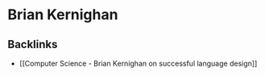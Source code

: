 # Brian Kernighan



## Backlinks

-   [[Computer Science - Brian Kernighan on successful language design]]
